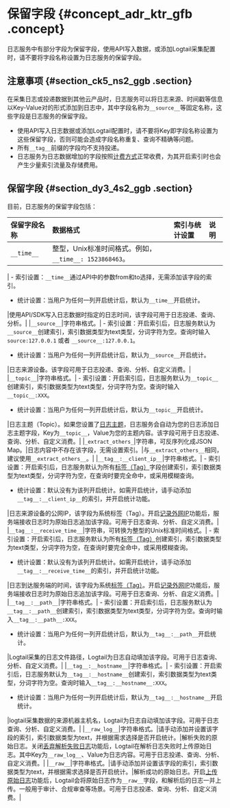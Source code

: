 # 保留字段 {#concept_adr_ktr_gfb .concept}

日志服务中有部分字段为保留字段，使用API写入数据，或添加Logtail采集配置时，请不要将字段名称设置为日志服务的保留字段。

## 注意事项 {#section_ck5_ns2_ggb .section}

在采集日志或投递数据到其他云产品时，日志服务可以将日志来源、时间戳等信息以Key-Value对的形式添加到日志中，其中字段名称为`__source__`等固定名称，这些字段是日志服务的保留字段。

-   使用API写入日志数据或添加Logtail配置时，请不要将Key即字段名称设置为这些保留字段，否则可能会造成字段名称重复、查询不精确等问题。
-   所有`__tag__`前缀的字段均不支持投递。
-   日志服务为日志数据增加的字段按照[计费方式](../../../../../intl.zh-CN/产品定价/计费方式.md)正常收费，为其开启索引时也会产生少量索引流量及存储费用。

## 保留字段 {#section_dy3_4s2_ggb .section}

目前，日志服务的保留字段包括：

|保留字段名称|数据格式|索引与统计设置|说明|
|:-----|:---|:------|:-|
|`__time__`|整型，Unix标准时间格式。例如，`__time__: 1523868463`。

| -   索引设置：`__time__`通过API中的参数from和to选择，无需添加该字段的索引。
-   统计设置：当用户为任何一列开启统计后，默认为`__time__`开启统计。

 |使用API/SDK写入日志数据时指定的日志时间，该字段可用于日志投递、查询、分析。|
|`__source__`|字符串格式。| -   索引设置：开启索引后，日志服务默认为`__source__`创建索引，索引数据类型为text类型，分词字符为空。查询时输入`source:127.0.0.1` 或者 `__source__:127.0.0.1`。
-   统计设置：当用户为任何一列开启统计后，默认为`__source__`开启统计。

 |日志来源设备。该字段可用于日志投递、查询、分析、自定义消费。|
|`__topic__`|字符串格式。| -   索引设置：开启索引后，日志服务默认为`__topic__`创建索引，索引数据类型为text类型，分词字符为空。查询时输入`__topic__:XXX`。
-   统计设置：当用户为任何一列开启统计后，默认为`__topic__`开启统计。

 |日志主题（Topic）。如果您设置了[日志主题](intl.zh-CN/用户指南/Logtail采集/文本日志/生成主题.md)，日志服务会自动为您的日志添加日志主题字段，Key为`__topic__`，Value为您的主题内容。该字段可用于日志投递、查询、分析、自定义消费。|
|`_extract_others_`|字符串，可反序列化成JSON Map。|日志内容中不存在该字段，无需设置索引。|与`__extract_others__`相同，建议使用`__extract_others__`。|
|`__tag__:__client_ip__`|字符串格式。| -   索引设置：开启索引后，日志服务默认为所有[标签（Tag）](intl.zh-CN/产品简介/基本概念/日志.md)字段创建索引，索引数据类型为text类型，分词字符为空，在查询时要完全命中，或采用模糊查询。
-   统计设置：默认没有为该列开启统计。如需开启统计，请手动添加`__tag__:__client_ip__`的索引，并开启统计功能。

 |日志来源设备的公网IP，该字段为系统标签（Tag）。开启[记录外网IP](../../../../../intl.zh-CN/用户指南/准备工作/操作Logstore.md)功能后，服务端接收日志时为原始日志追加该字段。可用于日志查询、分析、自定义消费。|
|`__tag__:__receive_time__`|字符串，可转换为整型的Unix标准时间格式。| -   索引设置：开启索引后，日志服务默认为所有[标签（Tag）](intl.zh-CN/产品简介/基本概念/日志.md)创建索引，索引数据类型为text类型，分词字符为空，在查询时要完全命中，或采用模糊查询。
-   统计设置：默认没有为该列开启统计。如需开启统计，请手动添加`__tag__:__receive_time__`的索引，并开启统计功能。

 |日志到达服务端的时间，该字段为系统[标签（Tag）](intl.zh-CN/产品简介/基本概念/日志.md)。开启[记录外网IP](../../../../../intl.zh-CN/用户指南/准备工作/操作Logstore.md)功能后，服务端接收日志时为原始日志追加该字段。可用于日志查询、分析、自定义消费。|
|`__tag__:__path__`|字符串格式。| -   索引设置：开启索引后，日志服务默认为`__tag__:__path__`创建索引，索引数据类型为text类型，分词字符为空。查询时输入`__tag__:__path__:XXX`。
-   统计设置：当用户为任何一列开启统计后，默认为`__tag__:__path__`开启统计。

 |Logtail采集的日志文件路径，Logtail为日志自动填加该字段。可用于日志查询、分析、自定义消费。|
|`__tag__:__hostname__`|字符串格式。| -   索引设置：开启索引后，日志服务默认为`__tag__:__hostname__`创建索引，索引数据类型为text类型，分词字符为空。查询时输入`__tag__:__hostname__:XXX`。
-   统计设置：当用户为任何一列开启统计后，默认为`__tag__:__hostname__`开启统计。

 |logtail采集数据的来源机器主机名，Logtail为日志自动填加该字段。可用于日志查询、分析、自定义消费。|
|`__raw_log__`|字符串格式。|请手动添加并设置该字段的索引，索引数据类型为text，并根据需求选择是否开启统计。|解析失败的原始日志。关闭[丢弃解析失败日志](../../../../../intl.zh-CN/用户指南/Logtail采集/文本日志/采集文本日志.md#table_eq2_ccc_wdb)功能后，Logtail在解析日志失败时上传原始日志。其中Key为`__raw_log__`、Value为日志内容。可用于日志投递、查询、分析、自定义消费。|
|`__raw__`|字符串格式。|请手动添加并设置该字段的索引，索引数据类型为text，并根据需求选择是否开启统计。|解析成功的原始日志。开启[上传原始日志](../../../../../intl.zh-CN/用户指南/Logtail采集/文本日志/采集文本日志.md#table_eq2_ccc_wdb)功能后，Logtail会将原始日志作为`__raw__`字段，和解析后的日志一并上传。一般用于审计、合规审查等场景。可用于日志投递、查询、分析、自定义消费。|

